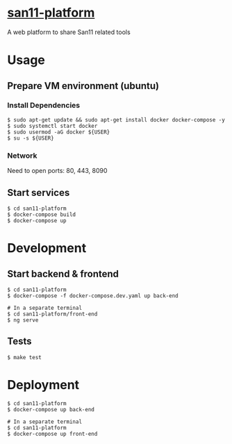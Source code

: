 # [san11-platform](https://san11pk.org)
A web platform to share San11 related tools

# Usage

## Prepare VM environment (ubuntu)

### Install Dependencies
```
$ sudo apt-get update && sudo apt-get install docker docker-compose -y
$ sudo systemctl start docker
$ sudo usermod -aG docker ${USER}
$ su -s ${USER}
```

### Network
Need to open ports: 80, 443, 8090

## Start services
```
$ cd san11-platform
$ docker-compose build
$ docker-compose up
```

# Development

## Start backend & frontend
```
$ cd san11-platform
$ docker-compose -f docker-compose.dev.yaml up back-end

# In a separate terminal
$ cd san11-platform/front-end
$ ng serve
```

## Tests
```
$ make test
```

# Deployment
```
$ cd san11-platform
$ docker-compose up back-end

# In a separate terminal
$ cd san11-platform
$ docker-compose up front-end
```
